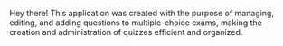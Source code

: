 Hey there!
This application was created with the purpose of managing, editing, and adding questions to multiple-choice exams, making the creation and administration of quizzes efficient and organized.
